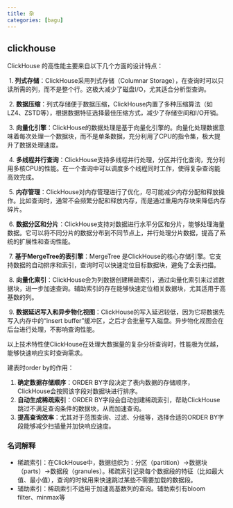 ```yaml
---
title: 杂
categories: [bagu]
---
```




## clickhouse

ClickHouse 的高性能主要来自以下几个方面的设计特点：

​	1.	**列式存储**：ClickHouse采用列式存储（Columnar Storage），在查询时可以只读所需的列，而不是整个行。这极大减少了磁盘I/O，尤其适合分析型查询。

​	2.	**数据压缩**：列式存储便于数据压缩，ClickHouse内置了多种压缩算法（如LZ4、ZSTD等），根据数据特征选择最佳压缩方式，减少了存储空间和I/O开销。

​	3.	**向量化引擎**：ClickHouse的数据处理是基于向量化引擎的。向量化处理数据意味着每次处理一个数据块，而不是单条数据，充分利用了CPU的指令集，极大提升了数据处理速度。

​	4.	**多线程并行查询**：ClickHouse支持多线程并行处理，分区并行化查询，充分利用多核CPU的性能。在一个查询中可以调度多个线程同时工作，使得复杂查询能高效完成。

​	5.	**内存管理**：ClickHouse对内存管理进行了优化，尽可能减少内存分配和释放操作。比如查询时，通常不会频繁分配和释放内存，而是通过重用内存块来降低内存碎片。

​	6.	**数据分区和分片**：ClickHouse支持对数据进行水平分区和分片，能够处理海量数据。它可以将不同分片的数据分布到不同节点上，并行处理分片数据，提高了系统的扩展性和查询性能。

​	7.	**基于MergeTree的表引擎**：MergeTree 是ClickHouse的核心存储引擎。它支持数据的自动排序和索引，查询时可以快速定位目标数据块，避免了全表扫描。

​	8.	**向量化索引**：ClickHouse会为列数据创建稀疏索引，通过向量化索引来过滤数据块，进一步加速查询。辅助索引的存在能够快速定位相关数据块，尤其适用于高基数的列。

​	9.	**数据延迟写入和异步物化视图**：ClickHouse的写入延迟较低，因为它将数据先写入内存中的“insert buffer”缓冲区，之后才会批量写入磁盘。异步物化视图会在后台进行处理，不影响查询性能。

以上技术特性使ClickHouse在处理大数据量的复杂分析查询时，性能极为优越，能够快速响应实时查询需求。

建表时order by的作用：

1. **确定数据存储顺序**：ORDER BY字段决定了表内数据的存储顺序，ClickHouse会按照该字段对数据块进行排序。
2. **自动生成稀疏索引**：ORDER BY字段会自动创建稀疏索引，帮助ClickHouse跳过不满足查询条件的数据块，从而加速查询。
3. **提高查询效率**：尤其对于范围查询、过滤、分组等，选择合适的ORDER BY字段能够减少扫描量并加快响应速度。

### 名词解释

- 稀疏索引：在ClickHouse中，数据组织为：分区（partition）->数据块（parts）->数据段（granules）。稀疏索引记录每个数据段的特征（比如最大值、最小值），查询的时候用来快速跳过某些不需要加载的数据段。
- 辅助索引：稀疏索引不适用于加速高基数列的查询。辅助索引有bloom filter、minmax等